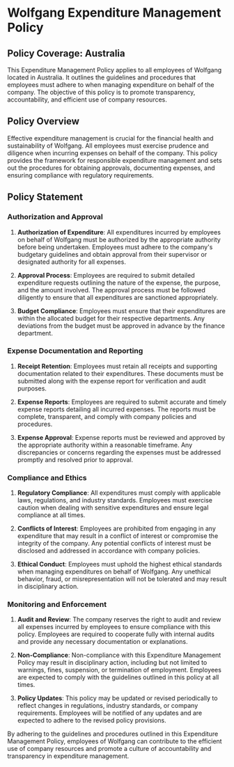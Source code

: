 # Wolfgang Expenditure Management Policy

## Policy Coverage: Australia

This Expenditure Management Policy applies to all employees of Wolfgang located in Australia. It outlines the guidelines and procedures that employees must adhere to when managing expenditure on behalf of the company. The objective of this policy is to promote transparency, accountability, and efficient use of company resources.

## Policy Overview

Effective expenditure management is crucial for the financial health and sustainability of Wolfgang. All employees must exercise prudence and diligence when incurring expenses on behalf of the company. This policy provides the framework for responsible expenditure management and sets out the procedures for obtaining approvals, documenting expenses, and ensuring compliance with regulatory requirements.

## Policy Statement

### Authorization and Approval

1. **Authorization of Expenditure**: All expenditures incurred by employees on behalf of Wolfgang must be authorized by the appropriate authority before being undertaken. Employees must adhere to the company's budgetary guidelines and obtain approval from their supervisor or designated authority for all expenses.

2. **Approval Process**: Employees are required to submit detailed expenditure requests outlining the nature of the expense, the purpose, and the amount involved. The approval process must be followed diligently to ensure that all expenditures are sanctioned appropriately.

3. **Budget Compliance**: Employees must ensure that their expenditures are within the allocated budget for their respective departments. Any deviations from the budget must be approved in advance by the finance department.

### Expense Documentation and Reporting

1. **Receipt Retention**: Employees must retain all receipts and supporting documentation related to their expenditures. These documents must be submitted along with the expense report for verification and audit purposes.

2. **Expense Reports**: Employees are required to submit accurate and timely expense reports detailing all incurred expenses. The reports must be complete, transparent, and comply with company policies and procedures.

3. **Expense Approval**: Expense reports must be reviewed and approved by the appropriate authority within a reasonable timeframe. Any discrepancies or concerns regarding the expenses must be addressed promptly and resolved prior to approval.

### Compliance and Ethics

1. **Regulatory Compliance**: All expenditures must comply with applicable laws, regulations, and industry standards. Employees must exercise caution when dealing with sensitive expenditures and ensure legal compliance at all times.

2. **Conflicts of Interest**: Employees are prohibited from engaging in any expenditure that may result in a conflict of interest or compromise the integrity of the company. Any potential conflicts of interest must be disclosed and addressed in accordance with company policies.

3. **Ethical Conduct**: Employees must uphold the highest ethical standards when managing expenditures on behalf of Wolfgang. Any unethical behavior, fraud, or misrepresentation will not be tolerated and may result in disciplinary action.

### Monitoring and Enforcement

1. **Audit and Review**: The company reserves the right to audit and review all expenses incurred by employees to ensure compliance with this policy. Employees are required to cooperate fully with internal audits and provide any necessary documentation or explanations.

2. **Non-Compliance**: Non-compliance with this Expenditure Management Policy may result in disciplinary action, including but not limited to warnings, fines, suspension, or termination of employment. Employees are expected to comply with the guidelines outlined in this policy at all times.

3. **Policy Updates**: This policy may be updated or revised periodically to reflect changes in regulations, industry standards, or company requirements. Employees will be notified of any updates and are expected to adhere to the revised policy provisions.

By adhering to the guidelines and procedures outlined in this Expenditure Management Policy, employees of Wolfgang can contribute to the efficient use of company resources and promote a culture of accountability and transparency in expenditure management.